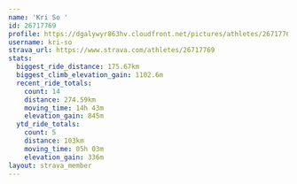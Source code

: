 ```yaml
---
name: 'Kri So '
id: 26717769
profile: https://dgalywyr863hv.cloudfront.net/pictures/athletes/26717769/7761026/14/large.jpg
username: kri-so
strava_url: https://www.strava.com/athletes/26717769
stats:
  biggest_ride_distance: 175.67km
  biggest_climb_elevation_gain: 1102.6m
  recent_ride_totals:
    count: 14
    distance: 274.59km
    moving_time: 14h 43m
    elevation_gain: 845m
  ytd_ride_totals:
    count: 5
    distance: 103km
    moving_time: 05h 03m
    elevation_gain: 336m
layout: strava_member
--- 
```

